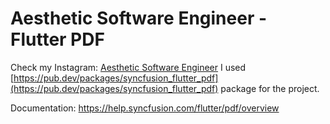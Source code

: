 # Aesthetic Software Engineer - Flutter PDF

Check my Instagram: [Aesthetic Software Engineer](https://www.instagram.com/aestheticsoftwareengineer/)
I used [https://pub.dev/packages/syncfusion_flutter_pdf](https://pub.dev/packages/syncfusion_flutter_pdf) package for the project.

Documentation: https://help.syncfusion.com/flutter/pdf/overview

